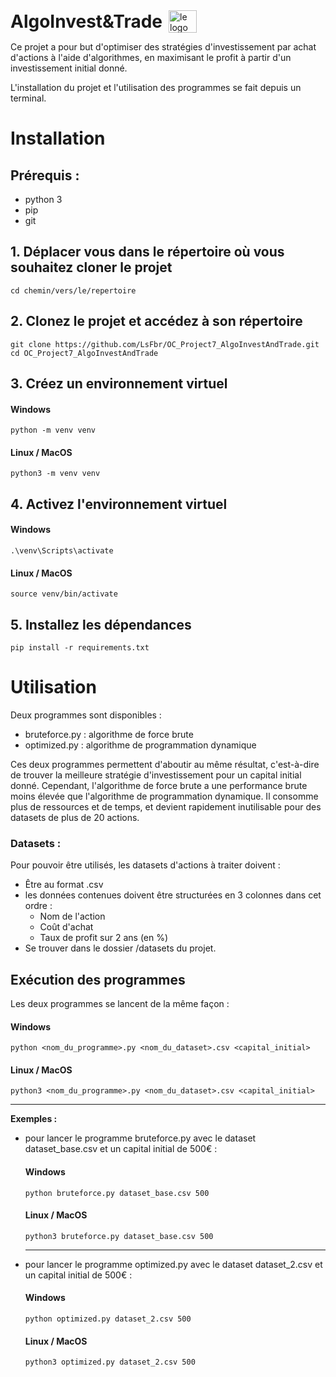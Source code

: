 <div style="display: flex; align-items: center; gap: 10px;">
    <h1 style="margin: 0;">AlgoInvest&Trade</h1>
    <img src="https://user.oc-static.com/upload/2020/09/18/1600429119334_P6.png" 
            alt="le logo d'AlgoInvest&Trade" 
            width="45" 
            height="36"/>
</div>

Ce projet a pour but d'optimiser des stratégies d'investissement par achat 
d'actions à l'aide d'algorithmes, en maximisant le profit à partir d'un investissement initial donné.

L'installation du projet et l'utilisation des programmes se fait depuis un terminal.

# Installation

## Prérequis :
- python 3
- pip
- git


## 1. Déplacer vous dans le répertoire où vous souhaitez cloner le projet
```
cd chemin/vers/le/repertoire
```

## 2. Clonez le projet et accédez à son répertoire
```
git clone https://github.com/LsFbr/OC_Project7_AlgoInvestAndTrade.git
cd OC_Project7_AlgoInvestAndTrade
```

## 3. Créez un environnement virtuel
#### Windows
```
python -m venv venv
```
#### Linux / MacOS  
```
python3 -m venv venv
```

## 4. Activez l'environnement virtuel
#### Windows
```
.\venv\Scripts\activate
```
#### Linux / MacOS
```
source venv/bin/activate
```

## 5. Installez les dépendances
```
pip install -r requirements.txt
``` 

# Utilisation
Deux programmes sont disponibles :
- bruteforce.py : algorithme de force brute
- optimized.py : algorithme de programmation dynamique

Ces deux programmes permettent d'aboutir au même résultat, c'est-à-dire de trouver la meilleure stratégie d'investissement pour un capital initial donné. Cependant, l'algorithme de force brute a une performance brute moins élevée que l'algorithme de programmation dynamique. Il consomme plus de ressources et de temps, et devient rapidement inutilisable pour des datasets de plus de 20 actions.

### Datasets : 
Pour pouvoir être utilisés, les datasets d'actions à traiter doivent :
- Être au format .csv
- les données contenues doivent être structurées en 3 colonnes dans cet ordre :
    - Nom de l'action
    - Coût d'achat
    - Taux de profit sur 2 ans (en %)
- Se trouver dans le dossier /datasets du projet.

## Exécution des programmes

Les deux programmes se lancent de la même façon :
#### Windows
```
python <nom_du_programme>.py <nom_du_dataset>.csv <capital_initial>
```
#### Linux / MacOS
```
python3 <nom_du_programme>.py <nom_du_dataset>.csv <capital_initial>
```
***

**Exemples :** 
- pour lancer le programme bruteforce.py avec le dataset dataset_base.csv et un capital initial de 500€ :
    #### Windows
    ```
    python bruteforce.py dataset_base.csv 500
    ```
    #### Linux / MacOS
    ```
    python3 bruteforce.py dataset_base.csv 500
    ```
    ***
- pour lancer le programme optimized.py avec le dataset dataset_2.csv et un capital initial de 500€ :

    #### Windows
    ```
    python optimized.py dataset_2.csv 500
    ```
    #### Linux / MacOS
    ```
    python3 optimized.py dataset_2.csv 500
    ```